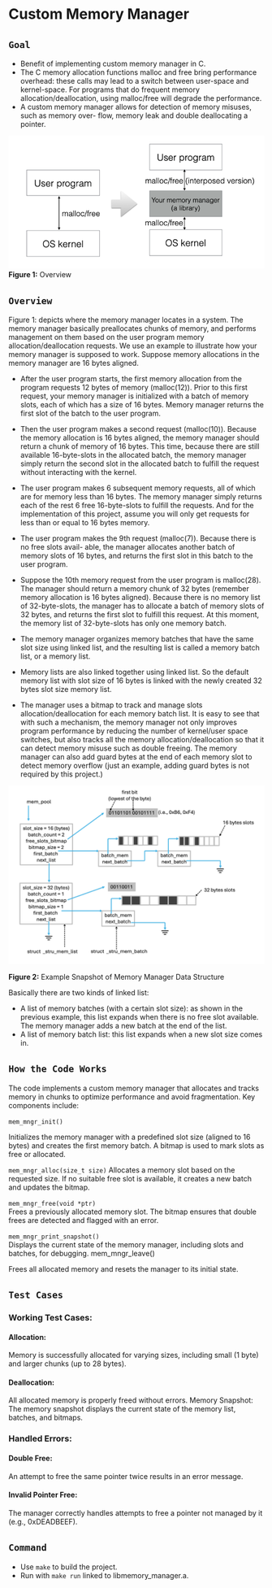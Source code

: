 # Custom Memory Manager

## `Goal`
-   Benefit of implementing custom memory manager in C.  
-   The C memory allocation functions malloc and free bring performance overhead: these calls may lead to a switch between user-space and kernel-space. For programs that do frequent memory allocation/deallocation, using malloc/free will degrade the performance.  
-   A custom memory manager allows for detection of memory misuses, such as memory over- flow, memory leak and double deallocating a pointer.

![image](image/overview.png)
**Figure 1:** Overview

## `Overview`
Figure 1: depicts where the memory manager locates in a system. The memory manager basically preallocates chunks of memory, and performs management on them based on the user program memory allocation/deallocation requests.
We use an example to illustrate how your memory manager is supposed to work. Suppose memory allocations in the memory manager are 16 bytes aligned.

-   After the user program starts, the first memory allocation from the program requests 12 bytes of memory (malloc(12)). Prior to this first request, your memory manager is initialized with a batch of memory slots, each of which has a size of 16 bytes. Memory manager returns the first slot of the batch to the user program.
-   Then the user program makes a second request (malloc(10)). Because the memory allocation is 16 bytes aligned, the memory manager should return a chunk of memory of 16 bytes. This time, because there are still available 16-byte-slots in the allocated batch, the memory manager simply return the second slot in the allocated batch to fulfill the request without interacting with the kernel.
-   The user program makes 6 subsequent memory requests, all of which are for memory less than 16 bytes. The memory manager simply returns each of the rest 6 free 16-byte-slots to fulfill the requests. And for the implementation of this project, assume you will only get requests for less than or equal to 16 bytes memory.
-   The user program makes the 9th request (malloc(7)). Because there is no free slots avail- able, the manager allocates another batch of memory slots of 16 bytes, and returns the first slot in this batch to the user program.
-   Suppose the 10th memory request from the user program is malloc(28). The manager should return a memory chunk of 32 bytes (remember memory allocation is 16 bytes aligned). Because there is no memory list of 32-byte-slots, the manager has to allocate a batch of memory slots of 32 bytes, and returns the first slot to fulfill this request. At this moment, the memory list of 32-byte-slots has only one memory batch.
-   The memory manager organizes memory batches that have the same slot size using linked list, and the resulting list is called a memory batch list, or a memory list.
-   Memory lists are also linked together using linked list. So the default memory list with slot size of 16 bytes is linked with the newly created 32 bytes slot size memory list.  

-   The manager uses a bitmap to track and manage slots allocation/deallocation for each memory batch list.
It is easy to see that with such a mechanism, the memory manager not only improves program performance by reducing the number of kernel/user space switches, but also tracks all the memory allocation/deallocation so that it can detect memory misuse such as double freeing. The memory manager can also add guard bytes at the end of each memory slot to detect memory overflow (just an example, adding guard bytes is not required by this project.)


![Example Snapshot of Memory Manager Data Structure](image/example-snapshot-of-mm-ds.png)

**Figure 2:** Example Snapshot of Memory Manager Data Structure

Basically there are two kinds of linked list:  
-   A list of memory batches (with a certain slot size): as shown in the previous example, this list expands when there is no free slot available. The memory manager adds a new batch at the end of the list.
-   A list of memory batch list: this list expands when a new slot size comes in.

## `How the Code Works`
The code implements a custom memory manager that allocates and tracks memory in chunks to optimize performance and avoid fragmentation. Key components include:

`mem_mngr_init()`

Initializes the memory manager with a predefined slot size (aligned to 16 bytes) and creates the first memory batch.
A bitmap is used to mark slots as free or allocated.

`mem_mngr_alloc(size_t size)`
Allocates a memory slot based on the requested size.
If no suitable free slot is available, it creates a new batch and updates the bitmap.

`mem_mngr_free(void *ptr)`   
Frees a previously allocated memory slot.
The bitmap ensures that double frees are detected and flagged with an error.

`mem_mngr_print_snapshot()`  
Displays the current state of the memory manager, including slots and batches, for debugging.
mem_mngr_leave()

Frees all allocated memory and resets the manager to its initial state.

 
## `Test Cases`
### Working Test Cases:
#### Allocation:
Memory is successfully allocated for varying sizes, including small (1 byte) and larger chunks (up to 28 bytes).  

#### Deallocation:
All allocated memory is properly freed without errors.
Memory Snapshot:
The memory snapshot displays the current state of the memory list, batches, and bitmaps.

### Handled Errors:  
#### Double Free:
An attempt to free the same pointer twice results in an error message.
#### Invalid Pointer Free:
The manager correctly handles attempts to free a pointer not managed by it (e.g., 0xDEADBEEF).


## `Command`  
- Use `make` to build the project.
- Run with `make run` linked to libmemory_manager.a.
